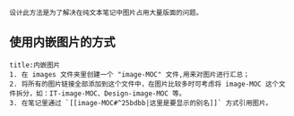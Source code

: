 ```ad-purple
设计此方法是为了解决在纯文本笔记中图片占用大量版面的问题。
```
## 使用内嵌图片的方式
```ad-example
title:内嵌图片
1. 在 images 文件夹里创建一个 "image-MOC" 文件,用来对图片进行汇总；
2. 将所有的图片链接全部添加到这个文件中，在图片比较多时可考虑将 image-MOC 这个文件拆分，如：IT-image-MOC、Design-image-MOC 等。
3. 在笔记里通过 `[[image-MOC#^25bdbb|这里是要显示的别名]]` 方式引用图片。
```

